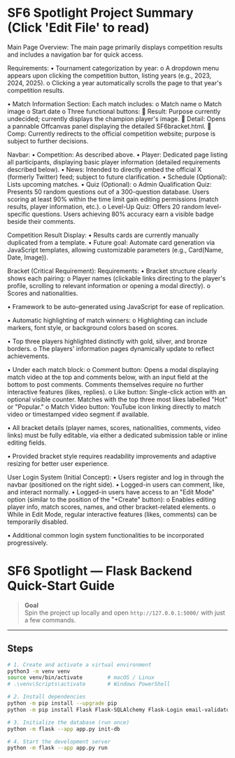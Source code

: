 # SF6 Spotlight Project Summary (Click 'Edit File' to read)

Main Page
Overview: The main page primarily displays competition results and includes a navigation bar for quick access.

Requirements: • Tournament categorization by year: o A dropdown menu appears upon clicking the competition button, listing years (e.g., 2023, 2024, 2025). o Clicking a year automatically scrolls the page to that year's competition results.

• Match Information Section: Each match includes: o Match name o Match image o Start date o Three functional buttons:  Result: Purpose currently undecided; currently displays the champion player's image.  Detail: Opens a pannable Offcanvas panel displaying the detailed SF6bracket.html.  Comp: Currently redirects to the official competition website; purpose is subject to further decisions.

Navbar: • Competition: As described above. • Player: Dedicated page listing all participants, displaying basic player information (detailed requirements described below). • News: Intended to directly embed the official X (formerly Twitter) feed; subject to future clarification. • Schedule (Optional): Lists upcoming matches. • Quiz (Optional): o Admin Qualification Quiz: Presents 50 random questions out of a 300-question database. Users scoring at least 90% within the time limit gain editing permissions (match results, player information, etc.). o Level-Up Quiz: Offers 20 random level-specific questions. Users achieving 80% accuracy earn a visible badge beside their comments.

Competition Result Display: • Results cards are currently manually duplicated from a template. • Future goal: Automate card generation via JavaScript templates, allowing customizable parameters (e.g., Card(Name, Date, Image)).

Bracket (Critical Requirement):
Requirements: • Bracket structure clearly shows each pairing: o Player names (clickable links directing to the player's profile, scrolling to relevant information or opening a modal directly). o Scores and nationalities.

• Framework to be auto-generated using JavaScript for ease of replication.

• Automatic highlighting of match winners: o Highlighting can include markers, font style, or background colors based on scores.

• Top three players highlighted distinctly with gold, silver, and bronze borders. o The players' information pages dynamically update to reflect achievements.

• Under each match block: o Comment button: Opens a modal displaying match video at the top and comments below, with an input field at the bottom to post comments. Comments themselves require no further interactive features (likes, replies). o Like button: Single-click action with an optional visible counter. Matches with the top three most likes labelled "Hot" or "Popular." o Match Video button: YouTube icon linking directly to match video or timestamped video segment if available.

• All bracket details (player names, scores, nationalities, comments, video links) must be fully editable, via either a dedicated submission table or inline editing fields.

• Provided bracket style requires readability improvements and adaptive resizing for better user experience.

User Login System (Initial Concept): • Users register and log in through the navbar (positioned on the right side).
• Logged-in users can comment, like, and interact normally. • Logged-in users have access to an "Edit Mode" option (similar to the position of the "+Create" button): o Enables editing player info, match scores, names, and other bracket-related elements. o While in Edit Mode, regular interactive features (likes, comments) can be temporarily disabled.

• Additional common login system functionalities to be incorporated progressively.
# SF6 Spotlight — Flask Backend Quick-Start Guide

> **Goal**  
> Spin the project up locally and open `http://127.0.0.1:5000/` with just a few commands.

---

## Steps

```bash
# 1. Create and activate a virtual environment
python3 -m venv venv
source venv/bin/activate        # macOS / Linux
# .\venv\Scripts\activate       # Windows PowerShell

# 2. Install dependencies
python -m pip install --upgrade pip
python -m pip install Flask Flask-SQLAlchemy Flask-Login email-validator

# 3. Initialize the database (run once)
python -m flask --app app.py init-db

# 4. Start the development server
python -m flask --app app.py run

